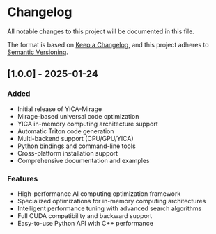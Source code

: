 # Changelog

All notable changes to this project will be documented in this file.

The format is based on [Keep a Changelog](https://keepachangelog.com/en/1.0.0/),
and this project adheres to [Semantic Versioning](https://semver.org/spec/v2.0.0.html).

## [1.0.0] - 2025-01-24

### Added
- Initial release of YICA-Mirage
- Mirage-based universal code optimization
- YICA in-memory computing architecture support
- Automatic Triton code generation
- Multi-backend support (CPU/GPU/YICA)
- Python bindings and command-line tools
- Cross-platform installation support
- Comprehensive documentation and examples

### Features
- High-performance AI computing optimization framework
- Specialized optimizations for in-memory computing architectures
- Intelligent performance tuning with advanced search algorithms
- Full CUDA compatibility and backward support
- Easy-to-use Python API with C++ performance
